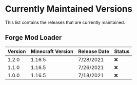 # Currently Maintained Versions

This list contains the releases that are currently maintained.

## Forge Mod Loader

<table>
<thead>
<tr>
<th>Version</th>
<th>Minecraft Version</th>
<th>Release Date</th>
<th>Status</th>
</tr>
</thead>
<tbody>
<tr>
<td>1.2.0</td>
<td>1.16.5</td>
<td>7/28/2021</td>
<td>❌</td>
</tr>
<tr>
<td>1.1.0</td>
<td>1.16.5</td>
<td>7/26/2021</td>
<td>❌</td>
</tr>
<tr>
<td>1.0.0</td>
<td>1.16.5</td>
<td>7/18/2021</td>
<td>❌</td>
</tr>
</tbody>
</table>
